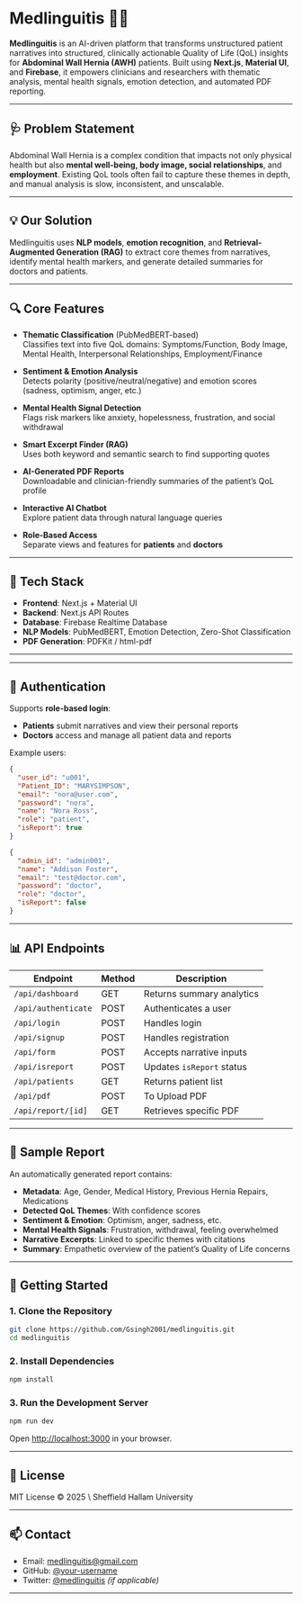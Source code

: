# Medlinguitis 🧠✨

**Medlinguitis** is an AI-driven platform that transforms unstructured patient narratives into structured, clinically actionable Quality of Life (QoL) insights for **Abdominal Wall Hernia (AWH)** patients. Built using **Next.js**, **Material UI**, and **Firebase**, it empowers clinicians and researchers with thematic analysis, mental health signals, emotion detection, and automated PDF reporting.

---

## 🩺 Problem Statement

Abdominal Wall Hernia is a complex condition that impacts not only physical health but also **mental well-being, body image, social relationships**, and **employment**. Existing QoL tools often fail to capture these themes in depth, and manual analysis is slow, inconsistent, and unscalable.

---

## 💡 Our Solution

Medlinguitis uses **NLP models**, **emotion recognition**, and **Retrieval-Augmented Generation (RAG)** to extract core themes from narratives, identify mental health markers, and generate detailed summaries for doctors and patients.

---

## 🔍 Core Features

- **Thematic Classification** (PubMedBERT-based)  
  Classifies text into five QoL domains: Symptoms/Function, Body Image, Mental Health, Interpersonal Relationships, Employment/Finance

- **Sentiment & Emotion Analysis**  
  Detects polarity (positive/neutral/negative) and emotion scores (sadness, optimism, anger, etc.)

- **Mental Health Signal Detection**  
  Flags risk markers like anxiety, hopelessness, frustration, and social withdrawal

- **Smart Excerpt Finder (RAG)**  
  Uses both keyword and semantic search to find supporting quotes

- **AI-Generated PDF Reports**  
  Downloadable and clinician-friendly summaries of the patient’s QoL profile

- **Interactive AI Chatbot**  
  Explore patient data through natural language queries

- **Role-Based Access**  
  Separate views and features for **patients** and **doctors**

---

## 🧱 Tech Stack

- **Frontend**: Next.js + Material UI
- **Backend**: Next.js API Routes
- **Database**: Firebase Realtime Database
- **NLP Models**: PubMedBERT, Emotion Detection, Zero-Shot Classification
- **PDF Generation**: PDFKit / html-pdf

---

---

## 🔐 Authentication

Supports **role-based login**:
- **Patients** submit narratives and view their personal reports
- **Doctors** access and manage all patient data and reports

Example users:
```json
{
  "user_id": "u001",
  "Patient_ID": "MARYSIMPSON",
  "email": "nora@user.com",
  "password": "nora",
  "name": "Nora Ross",
  "role": "patient",
  "isReport": true
}
````

```json
{
  "admin_id": "admin001",
  "name": "Addison Foster",
  "email": "test@doctor.com",
  "password": "doctor",
  "role": "doctor",
  "isReport": false
}
```

---

## 📊 API Endpoints

| Endpoint            | Method | Description                       |
| ------------------- | ------ | --------------------------------- |
| `/api/dashboard`    | GET    | Returns summary analytics         |
| `/api/authenticate` | POST   | Authenticates a user              |
| `/api/login`        | POST   | Handles login                     |
| `/api/signup`       | POST   | Handles registration              |
| `/api/form`         | POST   | Accepts narrative inputs          |
| `/api/isreport`     | POST   | Updates `isReport` status         |
| `/api/patients`     | GET    | Returns patient list              |
| `/api/pdf`          | POST   | To Upload PDF                     |
| `/api/report/[id]`  | GET    | Retrieves specific PDF            |

---

## 📄 Sample Report

An automatically generated report contains:

* **Metadata**: Age, Gender, Medical History, Previous Hernia Repairs, Medications
* **Detected QoL Themes**: With confidence scores
* **Sentiment & Emotion**: Optimism, anger, sadness, etc.
* **Mental Health Signals**: Frustration, withdrawal, feeling overwhelmed
* **Narrative Excerpts**: Linked to specific themes with citations
* **Summary**: Empathetic overview of the patient’s Quality of Life concerns

---

## 🚀 Getting Started

### 1. Clone the Repository

```bash
git clone https://github.com/Gsingh2001/medlinguitis.git
cd medlinguitis
```

### 2. Install Dependencies

```bash
npm install
```

### 3. Run the Development Server

```bash
npm run dev
```

Open [http://localhost:3000](http://localhost:3000) in your browser.

---

## 🧾 License

MIT License © 2025 \ Sheffield Hallam University

---

## 📫 Contact

* Email: [medlinguitis@gmail.com](mailto:medlinguitis@gmail.com)
* GitHub: [@your-username](https://github.com/your-username)
* Twitter: [@medlinguitis](https://twitter.com/medlinguitis) *(if applicable)*

---
